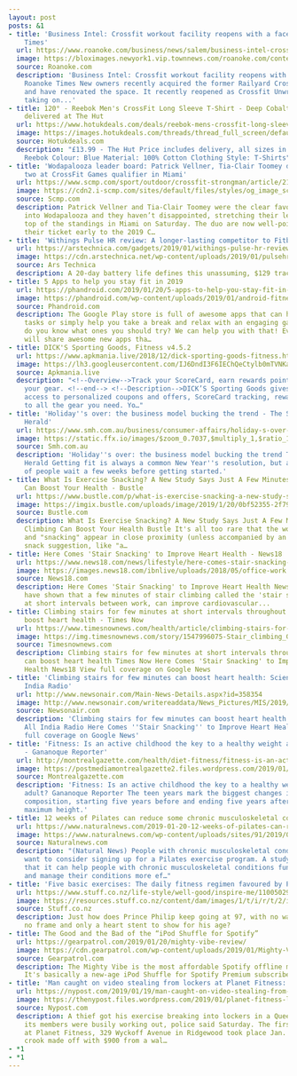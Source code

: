 ```yaml
---
layout: post
posts: &1
- title: 'Business Intel: Crossfit workout facility reopens with a facelift - Roanoke
    Times'
  url: https://www.roanoke.com/business/news/salem/business-intel-crossfit-workout-facility-reopens-with-a-facelift/article_579ad879-7119-5c4a-ad6a-68b1ae0b4f6c.html
  image: https://bloximages.newyork1.vip.townnews.com/roanoke.com/content/tncms/custom/image/00f1ee32-f2d0-11e6-9926-f7249dbfe53a.jpg
  source: Roanoke.com
  description: 'Business Intel: Crossfit workout facility reopens with a facelift
    Roanoke Times New owners recently acquired the former Railyard Crossfit in Salem
    and have renovated the space. It recently reopened as Crossfit Unwritten and is
    taking on...'
- title: 120° - Reebok Men's CrossFit Long Sleeve T-Shirt - Deep Cobalt Blue, £13.99
    delivered at The Hut
  url: https://www.hotukdeals.com/deals/reebok-mens-crossfit-long-sleeve-t-shirt-deep-cobalt-blue-1399-delivered-at-the-hut-3166958
  image: https://images.hotukdeals.com/threads/thread_full_screen/default/3166958_1.jpg
  source: Hotukdeals.com
  description: "£13.99 - The Hut Price includes delivery, all sizes in stock. Brand:
    Reebok Colour: Blue Material: 100% Cotton Clothing Style: T-Shirts"
- title: 'Wodapalooza leader board: Patrick Vellner, Tia-Clair Toomey dominate day
    two at CrossFit Games qualifier in Miami'
  url: https://www.scmp.com/sport/outdoor/crossfit-strongman/article/2182912/wodapalooza-leader-board-patrick-vellner-tia-clair
  image: https://cdn2.i-scmp.com/sites/default/files/styles/og_image_scmp_generic/public/images/methode/2019/01/20/237d20d8-1c91-11e9-8ff8-c80f5203e5c9_image_hires_172901.jpg?itok=mWkJwYlX
  source: Scmp.com
  description: Patrick Vellner and Tia-Clair Toomey were the clear favourites coming
    into Wodapalooza and they haven’t disappointed, stretching their leads at the
    top of the standings in Miami on Saturday. The duo are now well-poised to book
    their ticket early to the 2019 C…
- title: 'Withings Pulse HR review: A longer-lasting competitor to Fitbit’s Alta HR'
  url: https://arstechnica.com/gadgets/2019/01/withings-pulse-hr-review-a-longer-lasting-competitor-to-fitbits-alta-hr/
  image: https://cdn.arstechnica.net/wp-content/uploads/2019/01/pulsehr2-760x380.jpg
  source: Ars Technica
  description: A 20-day battery life defines this unassuming, $129 tracker.
- title: 5 Apps to help you stay fit in 2019
  url: https://phandroid.com/2019/01/20/5-apps-to-help-you-stay-fit-in-2019/
  image: https://phandroid.com/wp-content/uploads/2019/01/android-fitness-apps-640x401.jpg
  source: Phandroid.com
  description: The Google Play store is full of awesome apps that can help you with
    tasks or simply help you take a break and relax with an engaging game. But how
    do you know what ones you should try? We can help you with that! Every week, we
    will share awesome new apps tha…
- title: DICK'S Sporting Goods, Fitness v4.5.2
  url: https://www.apkmania.live/2018/12/dick-sporting-goods-fitness.html
  image: https://lh3.googleusercontent.com/IJ6DndI3F6IEChQeCtylb0mTVNKanrNUerN16-50WYsK37dbx4JFaLD7xUR9t-0fIq4K=s72-c-h450
  source: Apkmania.live
  description: "<!--Overview-->Track your ScoreCard, earn rewards points and find
    your gear. <!--end--> <!--Description-->DICK’S Sporting Goods gives you exclusive
    access to personalized coupons and offers, ScoreCard tracking, rewards, and access
    to all the gear you need. Yo…"
- title: 'Holiday''s over: the business model bucking the trend - The Sydney Morning
    Herald'
  url: https://www.smh.com.au/business/consumer-affairs/holiday-s-over-the-business-model-bucking-the-trend-20190120-p50sh4.html
  image: https://static.ffx.io/images/$zoom_0.7037,$multiply_1,$ratio_1.776846,$width_1059,$x_514,$y_171/t_crop_custom/w_800/t_sharpen,q_auto,f_auto/a8b04c03828ff7bf449e59c4455013c2dcc894ac
  source: Smh.com.au
  description: 'Holiday''s over: the business model bucking the trend The Sydney Morning
    Herald Getting fit is always a common New Year''s resolution, but a fair chunk
    of people wait a few weeks before getting started.'
- title: What Is Exercise Snacking? A New Study Says Just A Few Minutes Of Stair Climbing
    Can Boost Your Health - Bustle
  url: https://www.bustle.com/p/what-is-exercise-snacking-a-new-study-says-just-a-few-minutes-of-stair-climbing-can-boost-your-health-15862249
  image: https://imgix.bustle.com/uploads/image/2019/1/20/0bf52355-2f79-43ff-ac5e-656ba7d2153f-stocksy_txp508661b4exd200_small_942799.jpg?w=1200&h=630&q=70&fit=crop&crop=faces&fm=jpg
  source: Bustle.com
  description: What Is Exercise Snacking? A New Study Says Just A Few Minutes Of Stair
    Climbing Can Boost Your Health Bustle It's all too rare that the words "exercise"
    and "snacking" appear in close proximity (unless accompanied by an unacceptable
    snack suggestion, like "a…
- title: Here Comes 'Stair Snacking' to Improve Heart Health - News18
  url: https://www.news18.com/news/lifestyle/here-comes-stair-snacking-to-improve-heart-health-2008143.html
  image: https://images.news18.com/ibnlive/uploads/2018/05/office-work.jpg
  source: News18.com
  description: Here Comes 'Stair Snacking' to Improve Heart Health News18 Researchers
    have shown that a few minutes of stair climbing called the 'stair snacking' approach,
    at short intervals between work, can improve cardiovascular...
- title: Climbing stairs for few minutes at short intervals throughout the day can
    boost heart health - Times Now
  url: https://www.timesnownews.com/health/article/climbing-stairs-for-few-minutes-at-short-intervals-throughout-the-day-can-boost-heart-health/350800
  image: https://img.timesnownews.com/story/1547996075-Stair_climbing_Getty.jpg
  source: Timesnownews.com
  description: Climbing stairs for few minutes at short intervals throughout the day
    can boost heart health Times Now Here Comes 'Stair Snacking' to Improve Heart
    Health News18 View full coverage on Google News
- title: 'Climbing stairs for few minutes can boost heart health: Scientists - All
    India Radio'
  url: http://www.newsonair.com/Main-News-Details.aspx?id=358354
  image: http://www.newsonair.com/writereaddata/News_Pictures/MIS/2019/Jan/NPIC-20191201830.jpg
  source: Newsonair.com
  description: 'Climbing stairs for few minutes can boost heart health: Scientists
    All India Radio Here Comes ''Stair Snacking'' to Improve Heart Health News18 View
    full coverage on Google News'
- title: 'Fitness: Is an active childhood the key to a healthy weight as an adult?
    - Gananoque Reporter'
  url: http://montrealgazette.com/health/diet-fitness/fitness-is-an-active-childhood-the-key-to-a-healthy-weight-as-an-adult
  image: https://postmediamontrealgazette2.files.wordpress.com/2019/01/AP-Eyes-On-The-World.jpg
  source: Montrealgazette.com
  description: 'Fitness: Is an active childhood the key to a healthy weight as an
    adult? Gananoque Reporter The teen years mark the biggest changes in fat and muscle
    composition, starting five years before and ending five years after people reach
    maximum height.'
- title: 12 weeks of Pilates can reduce some chronic musculoskeletal conditions
  url: https://www.naturalnews.com/2019-01-20-12-weeks-of-pilates-can-reduce-some-chronic-musculoskeletal-conditions.html
  image: https://www.naturalnews.com/wp-content/uploads/sites/91/2019/01/Body-Mind-Pilates-Spirit-Active-Aerobic-Athletic.jpg
  source: Naturalnews.com
  description: "(Natural News) People with chronic musculoskeletal conditions may
    want to consider signing up for a Pilates exercise program. A study has found
    that it can help people with chronic musculoskeletal conditions function better
    and manage their conditions more ef…"
- title: 'Five basic exercises: The daily fitness regimen favoured by Prince Philip'
  url: https://www.stuff.co.nz/life-style/well-good/inspire-me/110050292/five-basic-exercises-the-daily-fitness-regimen-favoured-by-prince-philip
  image: https://resources.stuff.co.nz/content/dam/images/1/t/i/r/t/2/image.related.StuffLandscapeSixteenByNine.1420x800.1tirck.png/1548015377641.jpg
  source: Stuff.co.nz
  description: Just how does Prince Philip keep going at 97, with no walking stick,
    no frame and only a heart stent to show for his age?
- title: The Good and the Bad of the “iPod Shuffle for Spotify”
  url: https://gearpatrol.com/2019/01/20/mighty-vibe-review/
  image: https://cdn.gearpatrol.com/wp-content/uploads/2019/01/Mighty-Vibe-Review-gear-patrol-feature.jpg
  source: Gearpatrol.com
  description: The Mighty Vibe is the most affordable Spotify offline music player.
    It's basically a new-age iPod Shuffle for Spotify Premium subscribers.
- title: 'Man caught on video stealing from lockers at Planet Fitness: cops'
  url: https://nypost.com/2019/01/19/man-caught-on-video-stealing-from-lockers-at-planet-fitness-cops/
  image: https://thenypost.files.wordpress.com/2019/01/planet-fitness-lockers.jpg?quality=90&strip=all&w=1200
  source: Nypost.com
  description: A thief got his exercise breaking into lockers in a Queens gym, as
    its members were busily working out, police said Saturday. The first break-in
    at Planet Fitness, 329 Wyckoff Avenue in Ridgewood took place Jan. 3, when the
    crook made off with $900 from a wal…
- *1
- *1
---
```


